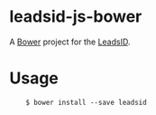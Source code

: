 leadsid-js-bower
======================

A [Bower](http://bower.io) project for the [LeadsID](http://www.leadstec.com/leadsid/).

# Usage

        $ bower install --save leadsid
